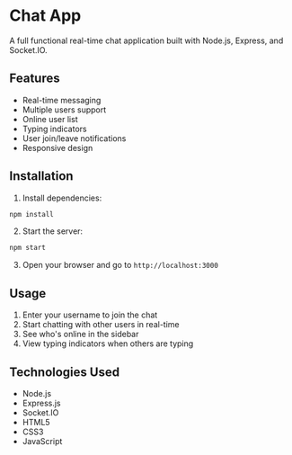 # Chat App

A full functional real-time chat application built with Node.js, Express, and Socket.IO.

## Features

- Real-time messaging
- Multiple users support
- Online user list
- Typing indicators
- User join/leave notifications
- Responsive design

## Installation

1. Install dependencies:
```bash
npm install
```

2. Start the server:
```bash
npm start
```

3. Open your browser and go to `http://localhost:3000`

## Usage

1. Enter your username to join the chat
2. Start chatting with other users in real-time
3. See who's online in the sidebar
4. View typing indicators when others are typing

## Technologies Used

- Node.js
- Express.js
- Socket.IO
- HTML5
- CSS3
- JavaScript